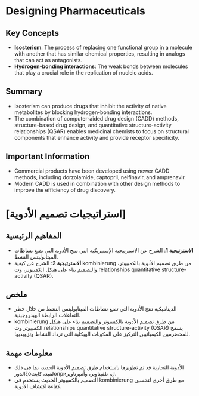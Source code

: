 # Designing Pharmaceuticals
## Key Concepts
* **Isosterism**: The process of replacing one functional group in a molecule with another that has similar chemical properties, resulting in analogs that can act as antagonists.
* **Hydrogen-bonding interactions**: The weak bonds between molecules that play a crucial role in the replication of nucleic acids.

## Summary
* Isosterism can produce drugs that inhibit the activity of native metabolites by blocking hydrogen-bonding interactions.
* The combination of computer-aided drug design (CADD) methods, structure-based drug design, and quantitative structure-activity relationships (QSAR) enables medicinal chemists to focus on structural components that enhance activity and provide receptor specificity.

## Important Information
* Commercial products have been developed using newer CADD methods, including dorzolamide, captopril, nelfinavir, and amprenavir.
* Modern CADD is used in combination with other design methods to improve the efficiency of drug discovery.

# [استراتيجيات تصميم الأدوية]
## المفاهيم الرئيسية
* **الاسترتيجية 1**: الشرح عن الاسترتيجية الإستيريكية التي تنتج الأدوية التي تمنع نشاطات الميتابوليتس النشط.
* **الاسترتيجية 2**: الشرح عن كيفية kombinierung من طرق تصميم الأدوية بالكمبيوتر، والتصميم بناء على هيكل الكمبيوتر، وت.relationships quantitative structure-activity (QSAR).

## ملخص
* الديناميكية تنتج الأدوية التي تمنع نشاطات الميتابوليتس النشط من خلال حظر التفاعلات الرابطة الهيدروجينية.
* kombinierung من طرق تصميم الأدوية بالكمبيوتر والتصميم بناء على هيكل الكمبيوتر وت.relationships quantitative structure-activity (QSAR) يسمح للمخضرمين الكيميائيين التركيز على المكونات الهيكلية التي تزداد النشاط وتزويديها.

## معلومات مهمة
* الأدوية التجارية قد تم تطويرها باستخدام طرق تصميم الأدوية الجديد، بما في ذلك الدورζόلمید، كابتоприل، نلفیناویر، وأمپرناویر.
* التصميم بالكمبيوتر الحديث يستخدم في kombinierung مع طرق أخرى لتحسين كفاءة اكتشاف الأدوية.